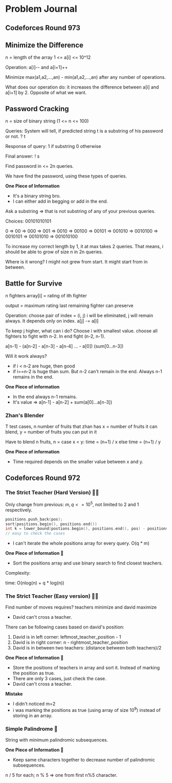 # Problem Journal

## Codeforces Round 973

## Minimize the Difference

n = length of the array
1 <= a[i] <= 10^12

Operation:
a[i]-- and a[i+1]++

Minimize max(a1,a2,...,an) - min(a1,a2,...,an) after any number of operations.

What does our operation do: it increases the difference between a[i] and a[i+1] by 2.
Opposite of what we want.




## Password Cracking

n = size of binary string (1 <= n <= 100)

Queries:
System will tell, if predicted string t is a substring of his password or not.
? t

Response of query:
1 if substring
0 otherwise

Final answer:
! s

Find password in <= 2n queries.

We have find the password, using these types of queries.

**One Piece of Information**
- It's a binary string bro.
- I can either add in begging or add in the end.

Ask a substring => that is not substring of any of your previous queries.

Choices:
00101010101

0 => 00 => 000
        => 001 => 0010 => 00100
                       => 00101 => 001010 => 0010100
                                          => 0010101 => 00101010 => 001010100
                        
To increase my correct length by 1, it at max takes 2 queries. That means, i should be able to grow of size n in 2n queries.


Where is it wrong?
I might not grew from start. It might start from in between.


## Battle for Survive

n fighters
array[i] = rating of ith fighter

output = maximum rating last remaining fighter can preserve

Operation:
choose pair of index = (i, j)
i will be eliminated, j will remain always. It depends only on index.
a[j] -= a[i]

To keep j higher, what can i do? Choose i with smallest value.
choose all fighters to fight with n-2.
In end fight (n-2, n-1).

a[n-1] - (a[n-2] - a[n-3] - a[n-4] ... - a[0])
(sum[0...n-3])

Will it work always?
- if i < n-2 are huge, then good
- if i==n-2 is huge than sum. But n-2 can't remain in the end. Always n-1 remains in the end.

**One Piece of information**
- In the end always n-1 remains.
- It's value => a[n-1] - a[n-2] + sum(a[0]...a[n-3])


### Zhan's Blender

T test cases, n number of fruits that zhan has
x = number of fruits it can blend, 
y = number of fruits you can put in it

Have to blend n fruits, n = 
case x < y:
    time = (n+1) / x
else 
    time = (n+1) / y

**One Piece of information**
- Time required depends on the smaller value between x and y.

## Codeforces Round 972

### The Strict Teacher (Hard Version) 🧑‍🏫

Only change from previous: $m, q <= 10^5$, not limited to 2 and 1 respectively.

```cpp
positions.push_back(pos);
sort(positions.begin(), positions.end())
int k = lower_bound(postions.begin(), positions.end(), pos) - positions.begin();
// easy to check the cases
```

- I can't iterate the whole positions array for every query. O(q * m)

**One Piece of Information 🧩**
- Sort the positions array and use binary search to find closest teachers.

Complexity:

time: O(nlog(n) + q * log(n))

### The Strict Teacher (Easy version) 🧑‍🏫

Find number of moves requires?
teachers minimize and david maximize

- David can't cross a teacher.

There can be following cases based on david's position:
1. David is in left corner: leftmost_teacher_position - 1
2. David is in right corner: n - rightmost_teacher_position
3. David is in between two teachers: (distance between both teachers)/2

**One Piece of Information 🧩**
- Store the positions of teachers in array and sort it. Instead of marking the position as true.
- There are only 3 cases, just check the case.
- David can't cross a teacher.

**Mistake**
- I didn't noticed m=2
- i was marking the positions as true (using array of size $10^9$) instead of storing in an array.

### Simple Palindrome 🤦

String with minimum palindromic subsequences.

**One Piece of Information 🧩**
- Keep same characters together to decrease number of palindromic subsequences.

n / 5 for each;
n % 5 => one from first n%5 character.